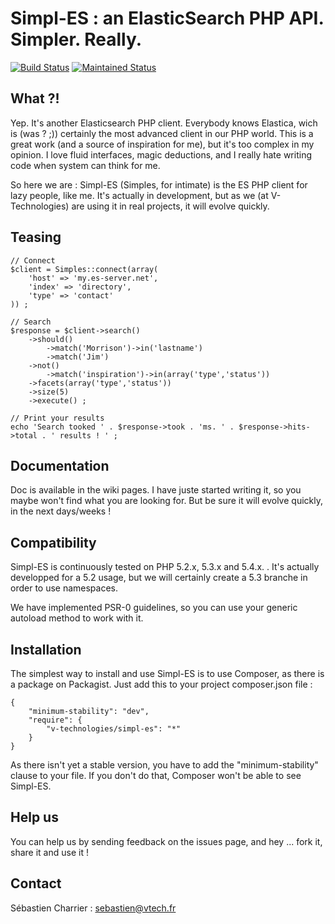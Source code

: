 # Simpl-ES : an ElasticSearch PHP API. Simpler. Really.

[![Build Status](https://secure.travis-ci.org/scharrier/simpl-es.png)](http://travis-ci.org/scharrier/simpl-es) [![Maintained Status](http://stillmaintained.com/scharrier/simpl-es.png)](http://stillmaintained.com/scharrier/simpl-es)

What ?!
-------
Yep. It's another Elasticsearch PHP client. Everybody knows Elastica, wich is (was ? ;)) certainly the most advanced client in our PHP world. This is a great work (and a source of inspiration for me), but it's too complex in my opinion. I love fluid interfaces, magic deductions, and I really hate writing code when system can think for me.

So here we are : Simpl-ES (Simples, for intimate) is the ES  PHP client for lazy people, like me. It's actually in development, but as we (at V-Technologies) are using it in real projects, it will evolve quickly.

Teasing
-------
	
	// Connect
	$client = Simples::connect(array(
		'host' => 'my.es-server.net',
		'index' => 'directory',
		'type' => 'contact'
	)) ;

	// Search
	$response = $client->search()
		->should()
			->match('Morrison')->in('lastname')
			->match('Jim')
		->not()
			->match('inspiration')->in(array('type','status'))
		->facets(array('type','status'))
		->size(5)
		->execute() ;

	// Print your results
	echo 'Search tooked ' . $response->took . 'ms. ' . $response->hits->total . ' results ! ' ;

Documentation
-------------

Doc is available in the wiki pages. I have juste started writing it, so you maybe won't find what you are looking for. But
be sure it will evolve quickly, in the next days/weeks !

Compatibility
-------------

Simpl-ES is continuously tested on PHP 5.2.x, 5.3.x and 5.4.x. . It's actually developped for a 5.2 usage, but we will certainly create a 5.3 branche in order to use namespaces.

We have implemented PSR-0 guidelines, so you can use your generic autoload method to work with it.

Installation
------------

The simplest way to install and use Simpl-ES is to use Composer, as there is a package on Packagist. Just add this to your project composer.json file :

	{
		"minimum-stability": "dev",
	    "require": {
	        "v-technologies/simpl-es": "*"
	    }
	}

As there isn't yet a stable version, you have to add the "minimum-stability" clause to your file. If you don't do that, Composer won't be able to see Simpl-ES.

Help us
-------

You can help us by sending feedback on the issues page, and hey ... fork it, share it and use it !

Contact
-------

Sébastien Charrier : sebastien@vtech.fr